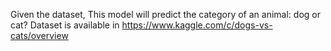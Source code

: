 Given the dataset, This model will predict the category of an animal: dog or cat?
Dataset is available in https://www.kaggle.com/c/dogs-vs-cats/overview